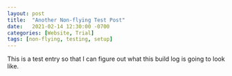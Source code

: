 ```yaml
---
layout: post
title:  "Another Non-flying Test Post"
date:   2021-02-14 12:30:00 -0700
categories: [Website, Trial]
tags: [non-flying, testing, setup]
---
```

This is a test entry so that I can figure out what this build log is going to look like.